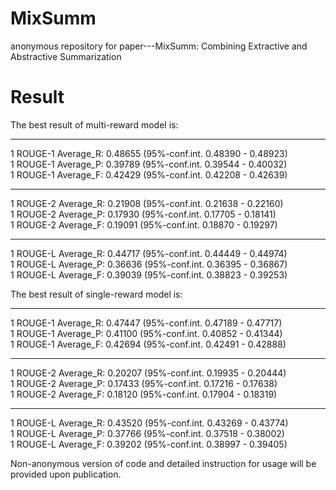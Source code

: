 # MixSumm
anonymous repository for paper---MixSumm: Combining Extractive and Abstractive Summarization


# Result 
The best result of multi-reward model is:

---------------------------------------------
1 ROUGE-1 Average_R: 0.48655 (95%-conf.int. 0.48390 - 0.48923)  
1 ROUGE-1 Average_P: 0.39789 (95%-conf.int. 0.39544 - 0.40032)  
1 ROUGE-1 Average_F: 0.42429 (95%-conf.int. 0.42208 - 0.42639)  

---------------------------------------------  
1 ROUGE-2 Average_R: 0.21908 (95%-conf.int. 0.21638 - 0.22160)  
1 ROUGE-2 Average_P: 0.17930 (95%-conf.int. 0.17705 - 0.18141)  
1 ROUGE-2 Average_F: 0.19091 (95%-conf.int. 0.18870 - 0.19297)  

---------------------------------------------
1 ROUGE-L Average_R: 0.44717 (95%-conf.int. 0.44449 - 0.44974)  
1 ROUGE-L Average_P: 0.36636 (95%-conf.int. 0.36395 - 0.36867)  
1 ROUGE-L Average_F: 0.39039 (95%-conf.int. 0.38823 - 0.39253)  

The best result of single-reward model is:   

---------------------------------------------  
1 ROUGE-1 Average_R: 0.47447 (95%-conf.int. 0.47189 - 0.47717)  
1 ROUGE-1 Average_P: 0.41100 (95%-conf.int. 0.40852 - 0.41344)  
1 ROUGE-1 Average_F: 0.42694 (95%-conf.int. 0.42491 - 0.42888)  

---------------------------------------------
1 ROUGE-2 Average_R: 0.20207 (95%-conf.int. 0.19935 - 0.20444)  
1 ROUGE-2 Average_P: 0.17433 (95%-conf.int. 0.17216 - 0.17638)  
1 ROUGE-2 Average_F: 0.18120 (95%-conf.int. 0.17904 - 0.18319)  

---------------------------------------------
1 ROUGE-L Average_R: 0.43520 (95%-conf.int. 0.43269 - 0.43774)  
1 ROUGE-L Average_P: 0.37766 (95%-conf.int. 0.37518 - 0.38002)  
1 ROUGE-L Average_F: 0.39202 (95%-conf.int. 0.38997 - 0.39405)  


Non-anonymous version of code and detailed instruction for usage will be provided upon publication.  

